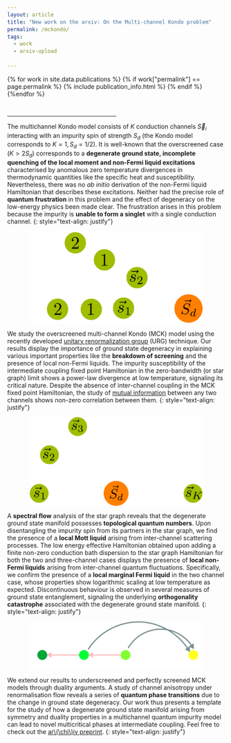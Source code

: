 ```yaml
---
layout: article
title: "New work on the arxiv: On the Multi-channel Kondo problem"
permalink: /mckondo/
tags:
  - work
  - arxiv-upload

---
```


{% for work in site.data.publications %}
{% if work["permalink"] == page.permalink %}
{% include publication_info.html %}
{% endif %}
{%endfor %}
<div style="height:2em;width:50%; border-bottom:0.2em solid gray;"></div>

The multichannel Kondo model consists of $K$ conduction channels $\vec S_i$ interacting with an impurity spin of strength $S_d$ (the Kondo model corresponds to $K=1,S_d=1/2$). It is well-known that the overscreened case $(K > 2S_d)$ corresponds to a **degenerate ground state, incomplete quenching of the local moment and non-Fermi liquid excitations** characterised by anomalous zero temperature divergences in thermodynamic quantities like the specific heat and susceptibility. Nevertheless, there was no _ab initio_ derivation of the non-Fermi liquid Hamiltonian that describes these excitations. Neither had the precise role of **quantum frustration** in this problem and the effect of degeneracy on the low-energy physics been made clear. The frustration arises in this problem because the impurity is **unable to form a singlet** with a single conduction channel.
{: style="text-align: justify"}

<img src="/assets/images/mck.svg" style="display:block;margin: auto;" width="400"/>

We study the overscreened multi-channel Kondo (MCK) model using the recently developed [unitary renormalization group](https://www.sciencedirect.com/science/article/pii/S055032132030256X) (URG) technique. Our results display the importance of ground state degeneracy in explaining various important properties like the **breakdown of screening** and the presence of local non-Fermi liquids. The impurity susceptibility of the intermediate coupling fixed point Hamiltonian in the zero-bandwidth (or star graph) limit shows a power-law divergence at low temperature, signaling its critical nature. Despite the absence of inter-channel coupling in the MCK fixed point Hamiltonian, the study of [mutual information](https://en.wikipedia.org/wiki/Mutual_information) between any two channels shows non-zero correlation between them. 
{: style="text-align: justify"}

<img src="/assets/images/stargraph.svg" style="display:block;margin: auto;" width="400"/>

A **spectral flow** analysis of the star graph reveals that the degenerate ground state manifold possesses **topological quantum numbers**. Upon disentangling the impurity spin from its partners in the star graph, we find the presence of a **local Mott liquid** arising from inter-channel scattering processes.
The low energy effective Hamiltonian obtained upon adding a finite non-zero conduction bath dispersion to the star graph Hamiltonian for both the two and three-channel cases displays the presence of **local non-Fermi liquids** arising from inter-channel quantum fluctuations. Specifically, we confirm the presence of a **local marginal Fermi liquid** in the two channel case, whose properties show logarithmic scaling at low temperature as expected. Discontinuous behaviour is observed in several measures of ground state entanglement, signaling the underlying **orthogonality catastrophe** associated with the degenerate ground state manifold.
{: style="text-align: justify"}

<img src="/assets/images/iqpt.svg" style="display:block;margin: auto;" width="400"/>

We extend our results to underscreened and perfectly screened MCK models through duality arguments. A study of channel anisotropy under renormalisation flow reveals a series of **quantum phase transitions** due to the change in ground state degeneracy. Our work thus presents a template for the study of how a degenerate ground state manifold arising from symmetry and duality properties in a multichannel quantum impurity model can lead to novel multicritical phases at intermediate coupling. 
Feel free to check out the [ar\\(\chi\\)iv preprint](https://arxiv.org/abs/2111.10580).
{: style="text-align: justify"}
